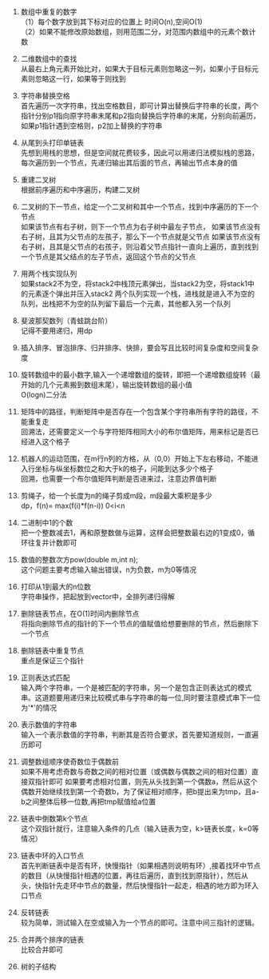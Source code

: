 <!--
 * @Description: 
 * @Author: haha_giraffe
 * @Date: 2019-07-26 12:11:38
 -->
1. 数组中重复的数字<br/> 
（1）每个数字放到其下标对应的位置上  时间O(n),空间O(1)<br/>
（2）如果不能修改原始数组，则用范围二分，对范围内数组中的元素个数计数

2. 二维数组中的查找<br/>
    从最右上角元素开始比对，如果大于目标元素则忽略这一列，如果小于目标元素则忽略这一行，如果等于则找到

3. 字符串替换空格<br/>
    首先遍历一次字符串，找出空格数目，即可计算出替换后字符串的长度，两个指针分别p1指向原字符串末尾和p2指向替换后字符串的末尾，分别向前遍历，如果p1指针遇到空格则，p2加上替换的字符串

4. 从尾到头打印单链表<br/>
    先想到用栈的思想，但是空间就花费较多，因此可以用递归法模拟栈的思路，每次遍历到一个节点，先递归输出其后面的节点，再输出节点本身的值

5. 重建二叉树<br/>
    根据前序遍历和中序遍历，构建二叉树

6. 二叉树的下一节点，给定一个二叉树和其中一个节点，找到中序遍历的下一个节点<br/>
    如果该节点有右子树，则下一个节点为右子树中最左子节点，
    如果该节点没有右子树，且其为父节点的左孩子，那么下一个节点就是父节点
    如果该节点没有右子树，且其是父节点的右孩子，则沿着父节点指针一直向上遍历，直到找到一个节点是其父结点的左子节点，返回这个节点的父节点

7. 用两个栈实现队列<br/>
    如果stack2不为空，将stack2中栈顶元素弹出，当stack2为空，将stack1中的元素逐个弹出并压入stack2
    两个队列实现一个栈，进栈就是进入不为空的队列，出栈把不为空的队列留下最后一个元素，其他都入另一个队列

8. 斐波那契数列（青蛙跳台阶）<br/>
    记得不要用递归，用dp

9. 插入排序、冒泡排序、归并排序、快排，要会写且比较时间复杂度和空间复杂度<br/>

10. 旋转数组中的最小数字,输入一个递增数组的旋转，即把一个递增数组旋转（最开始的几个元素搬到数组末尾），输出旋转数组的最小值<br/>
    O(logn)二分法

11. 矩阵中的路径，判断矩阵中是否存在一个包含某个字符串所有字符的路径，不能重复走<br/>
    回溯法，还需要定义一个与字符矩阵相同大小的布尔值矩阵，用来标记是否已经进入这个格子

12. 机器人的运动范围，在m行n列的方格，从（0,0）开始上下左右移动，不能进入行坐标与纵坐标数位之和大于k的格子，问能到达多少个格子<br/>
    回溯，也需要一个布尔值矩阵判断是否进来过，注意边界值判断

13. 剪绳子，给一个长度为n的绳子剪成m段，m段最大乘积是多少<br/>
    dp，f(n)= max(f(i)*f(n-i)) 0<i<n

14. 二进制中1的个数<br/>
    把一个整数减去1，再和原整数做与运算，这样会把整数最右边的1变成0，循环往复并计数即可

15. 数值的整数次方pow(double m,int n);<br/>
    这个问题主要考虑输入输出错误，n为负数，m为0等情况

16. 打印从1到最大的n位数<br/>
    字符串操作，把起放到vector中，全排列递归得解

17. 删除链表节点，在O(1)时间内删除节点<br/>
    将指向删除节点的指针的下一个节点的值赋值给想要删除的节点，然后删除下一个节点

18. 删除链表中重复节点<br/>
    重点是保证三个指针

19. 正则表达式匹配<br/>
    输入两个字符串，一个是被匹配的字符串，另一个是包含正则表达式的模式串。这道题要用递归来比较模式串与字符串的每一位,同时要注意模式串下一位为'*'的情况

20. 表示数值的字符串<br/>
    输入一个表示数值的字符串，判断其是否符合要求，首先要知道规则，一直遍历即可

21. 调整数组顺序使奇数位于偶数前<br/>
    如果不用考虑奇数与奇数之间的相对位置（或偶数与偶数之间的相对位置）直接双指针即可
    如果要考虑相对位置，则先从头找到第一个偶数a，然后从这个偶数开始继续找到第一个奇数b，为了保证相对顺序，把b提出来为tmp，且a-b之间整体后移一位数,再把tmp赋值给a位置

22. 链表中倒数第k个节点<br/>
    这个双指针就行，注意输入条件的几点（输入链表为空，k>链表长度，k=0等情况）

23. 链表中环的入口节点<br/>
    首先判断链表中是否有环，快慢指针（如果相遇则说明有环）,接着找环中节点的数目（从快慢指针相遇的位置，再往后遍历，直到找到原指针），然后从头，快指针先走环中节点的数量，然后快慢指针一起走，相遇的地方即为环入口节点

24. 反转链表<br/>
    较为简单，测试输入在空或输入为一个节点的即可。注意中间三指针的逻辑。

25. 合并两个排序的链表<br/>
    比较合并即可

26. 树的子结构<br/>
    

